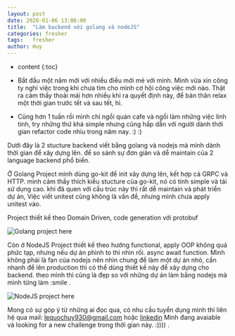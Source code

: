 ```yaml
---
layout: post
date: 2020-01-06 13:06:00
title:  "Làm backend với golang và nodeJS"
categories: fresher
tags:   fresher
author: Huy
---
```

* content
{:toc}

- Bắt đầu một năm mới với nhiều điều mới mẻ với mình. Mình vừa xin công ty nghỉ việc trong khi chưa tìm cho mình cơ hội công việc mới nào. Thật ra cảm thấy thoải mái hơn nhiều khi ra quyết định này, để bản thân relax một thời gian trước tết và sau tết, hì. 

- Cũng hơn 1 tuần rồi mình chỉ ngồi quán cafe và ngồi làm những việc linh tinh, try những thứ khá simple nhưng cũng hấp dẫn với người dành thời gian refactor code nhìu trong năm nay. :) :) 

Dưới đây là 2 stucture backend viết bằng golang và nodejs mà mình dành thời gian để  xây dựng lên. để so sánh sự đơn giản và dễ maintain của 2 language backend phổ biến.

Ở Golang Project mình dùng go-kit để init xây dựng lên, kết hợp cả GRPC và HTTP. mình cảm thấy thích kiểu stucture của go-kit, nó có tính simple và tái sử dụng cao. khi đã quen với cấu trúc này thì rất dễ maintain và phát triển dự án, Việc viết unitest cũng không là vấn đề, nhưng mình chưa apply unitest vào.

Project thiết kế theo Domain Driven, code generation với protobuf

![Golang project here](https://github.com/huylqbk/http-grpc-go-kit-demo)


Còn ở NodeJS Project thiết kế theo hướng functional, apply OOP không quá phức tạp, nhưng nếu dự án phình to thì nhìn rối.
async await function. Mình không phải là fan của nodejs nên nhìn chung để làm một dự án nhỏ, cần nhanh để lên production thì có thể dùng thiết kế này để xây dựng cho backend. theo mình thì cũng là đẹp so với những dự án làm bằng nodejs mà mình từng làm :smile .

![NodeJS project here](https://github.com/huylqbk/NodeJSBackend)

Mong có sự góp ý từ những ai đọc qua, có nhu cầu tuyển dụng mình thì liên hệ qua mail: lequochuy930@gmail.com hoặc [linkedin](https://www.linkedin.com/in/huylqbk/) Mình đang avaiable và looking for a new challenge trong thời gian này. :)))) .


 